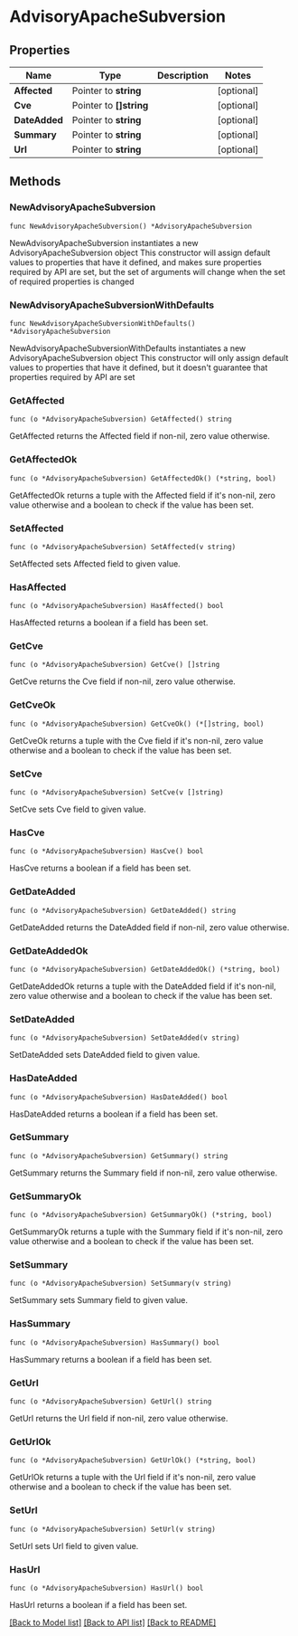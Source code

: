 # AdvisoryApacheSubversion

## Properties

Name | Type | Description | Notes
------------ | ------------- | ------------- | -------------
**Affected** | Pointer to **string** |  | [optional] 
**Cve** | Pointer to **[]string** |  | [optional] 
**DateAdded** | Pointer to **string** |  | [optional] 
**Summary** | Pointer to **string** |  | [optional] 
**Url** | Pointer to **string** |  | [optional] 

## Methods

### NewAdvisoryApacheSubversion

`func NewAdvisoryApacheSubversion() *AdvisoryApacheSubversion`

NewAdvisoryApacheSubversion instantiates a new AdvisoryApacheSubversion object
This constructor will assign default values to properties that have it defined,
and makes sure properties required by API are set, but the set of arguments
will change when the set of required properties is changed

### NewAdvisoryApacheSubversionWithDefaults

`func NewAdvisoryApacheSubversionWithDefaults() *AdvisoryApacheSubversion`

NewAdvisoryApacheSubversionWithDefaults instantiates a new AdvisoryApacheSubversion object
This constructor will only assign default values to properties that have it defined,
but it doesn't guarantee that properties required by API are set

### GetAffected

`func (o *AdvisoryApacheSubversion) GetAffected() string`

GetAffected returns the Affected field if non-nil, zero value otherwise.

### GetAffectedOk

`func (o *AdvisoryApacheSubversion) GetAffectedOk() (*string, bool)`

GetAffectedOk returns a tuple with the Affected field if it's non-nil, zero value otherwise
and a boolean to check if the value has been set.

### SetAffected

`func (o *AdvisoryApacheSubversion) SetAffected(v string)`

SetAffected sets Affected field to given value.

### HasAffected

`func (o *AdvisoryApacheSubversion) HasAffected() bool`

HasAffected returns a boolean if a field has been set.

### GetCve

`func (o *AdvisoryApacheSubversion) GetCve() []string`

GetCve returns the Cve field if non-nil, zero value otherwise.

### GetCveOk

`func (o *AdvisoryApacheSubversion) GetCveOk() (*[]string, bool)`

GetCveOk returns a tuple with the Cve field if it's non-nil, zero value otherwise
and a boolean to check if the value has been set.

### SetCve

`func (o *AdvisoryApacheSubversion) SetCve(v []string)`

SetCve sets Cve field to given value.

### HasCve

`func (o *AdvisoryApacheSubversion) HasCve() bool`

HasCve returns a boolean if a field has been set.

### GetDateAdded

`func (o *AdvisoryApacheSubversion) GetDateAdded() string`

GetDateAdded returns the DateAdded field if non-nil, zero value otherwise.

### GetDateAddedOk

`func (o *AdvisoryApacheSubversion) GetDateAddedOk() (*string, bool)`

GetDateAddedOk returns a tuple with the DateAdded field if it's non-nil, zero value otherwise
and a boolean to check if the value has been set.

### SetDateAdded

`func (o *AdvisoryApacheSubversion) SetDateAdded(v string)`

SetDateAdded sets DateAdded field to given value.

### HasDateAdded

`func (o *AdvisoryApacheSubversion) HasDateAdded() bool`

HasDateAdded returns a boolean if a field has been set.

### GetSummary

`func (o *AdvisoryApacheSubversion) GetSummary() string`

GetSummary returns the Summary field if non-nil, zero value otherwise.

### GetSummaryOk

`func (o *AdvisoryApacheSubversion) GetSummaryOk() (*string, bool)`

GetSummaryOk returns a tuple with the Summary field if it's non-nil, zero value otherwise
and a boolean to check if the value has been set.

### SetSummary

`func (o *AdvisoryApacheSubversion) SetSummary(v string)`

SetSummary sets Summary field to given value.

### HasSummary

`func (o *AdvisoryApacheSubversion) HasSummary() bool`

HasSummary returns a boolean if a field has been set.

### GetUrl

`func (o *AdvisoryApacheSubversion) GetUrl() string`

GetUrl returns the Url field if non-nil, zero value otherwise.

### GetUrlOk

`func (o *AdvisoryApacheSubversion) GetUrlOk() (*string, bool)`

GetUrlOk returns a tuple with the Url field if it's non-nil, zero value otherwise
and a boolean to check if the value has been set.

### SetUrl

`func (o *AdvisoryApacheSubversion) SetUrl(v string)`

SetUrl sets Url field to given value.

### HasUrl

`func (o *AdvisoryApacheSubversion) HasUrl() bool`

HasUrl returns a boolean if a field has been set.


[[Back to Model list]](../README.md#documentation-for-models) [[Back to API list]](../README.md#documentation-for-api-endpoints) [[Back to README]](../README.md)


